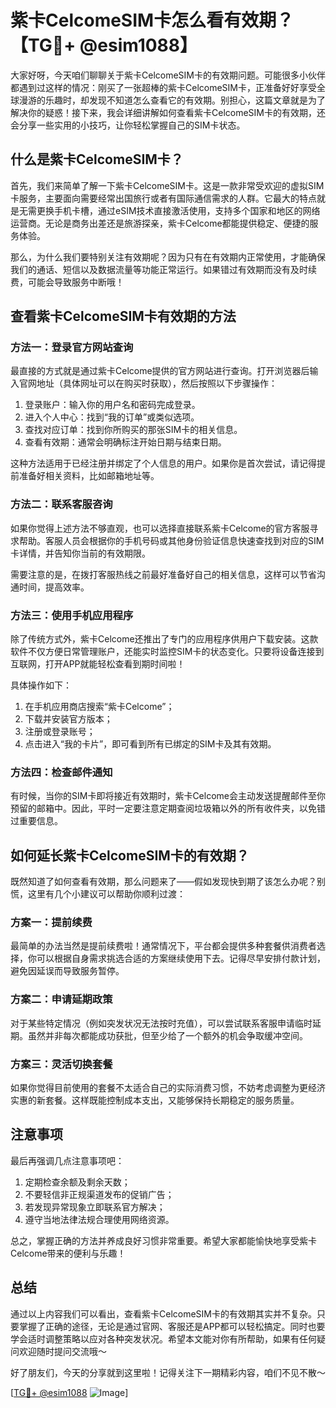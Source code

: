 # 紫卡CelcomeSIM卡怎么看有效期？【TG💪+ @esim1088】

大家好呀，今天咱们聊聊关于紫卡CelcomeSIM卡的有效期问题。可能很多小伙伴都遇到过这样的情况：刚买了一张超棒的紫卡CelcomeSIM卡，正准备好好享受全球漫游的乐趣时，却发现不知道怎么查看它的有效期。别担心，这篇文章就是为了解决你的疑惑！接下来，我会详细讲解如何查看紫卡CelcomeSIM卡的有效期，还会分享一些实用的小技巧，让你轻松掌握自己的SIM卡状态。

## 什么是紫卡CelcomeSIM卡？

首先，我们来简单了解一下紫卡CelcomeSIM卡。这是一款非常受欢迎的虚拟SIM卡服务，主要面向需要经常出国旅行或者有国际通信需求的人群。它最大的特点就是无需更换手机卡槽，通过eSIM技术直接激活使用，支持多个国家和地区的网络运营商。无论是商务出差还是旅游探亲，紫卡Celcome都能提供稳定、便捷的服务体验。

那么，为什么我们要特别关注有效期呢？因为只有在有效期内正常使用，才能确保我们的通话、短信以及数据流量等功能正常运行。如果错过有效期而没有及时续费，可能会导致服务中断哦！

## 查看紫卡CelcomeSIM卡有效期的方法

### 方法一：登录官方网站查询

最直接的方式就是通过紫卡Celcome提供的官方网站进行查询。打开浏览器后输入官网地址（具体网址可以在购买时获取），然后按照以下步骤操作：

1. 登录账户：输入你的用户名和密码完成登录。
2. 进入个人中心：找到“我的订单”或类似选项。
3. 查找对应订单：找到你所购买的那张SIM卡的相关信息。
4. 查看有效期：通常会明确标注开始日期与结束日期。

这种方法适用于已经注册并绑定了个人信息的用户。如果你是首次尝试，请记得提前准备好相关资料，比如邮箱地址等。

### 方法二：联系客服咨询

如果你觉得上述方法不够直观，也可以选择直接联系紫卡Celcome的官方客服寻求帮助。客服人员会根据你的手机号码或其他身份验证信息快速查找到对应的SIM卡详情，并告知你当前的有效期限。

需要注意的是，在拨打客服热线之前最好准备好自己的相关信息，这样可以节省沟通时间，提高效率。

### 方法三：使用手机应用程序

除了传统方式外，紫卡Celcome还推出了专门的应用程序供用户下载安装。这款软件不仅方便日常管理账户，还能实时监控SIM卡的状态变化。只要将设备连接到互联网，打开APP就能轻松查看到期时间啦！

具体操作如下：
1. 在手机应用商店搜索“紫卡Celcome”；
2. 下载并安装官方版本；
3. 注册或登录账号；
4. 点击进入“我的卡片”，即可看到所有已绑定的SIM卡及其有效期。

### 方法四：检查邮件通知

有时候，当你的SIM卡即将接近有效期时，紫卡Celcome会主动发送提醒邮件至你预留的邮箱中。因此，平时一定要注意定期查阅垃圾箱以外的所有收件夹，以免错过重要信息。

## 如何延长紫卡CelcomeSIM卡的有效期？

既然知道了如何查看有效期，那么问题来了——假如发现快到期了该怎么办呢？别慌，这里有几个小建议可以帮助你顺利过渡：

### 方案一：提前续费

最简单的办法当然是提前续费啦！通常情况下，平台都会提供多种套餐供消费者选择，你可以根据自身需求挑选合适的方案继续使用下去。记得尽早安排付款计划，避免因延误而导致服务暂停。

### 方案二：申请延期政策

对于某些特定情况（例如突发状况无法按时充值），可以尝试联系客服申请临时延期。虽然并非每次都能成功获批，但至少给了一个额外的机会争取缓冲空间。

### 方案三：灵活切换套餐

如果你觉得目前使用的套餐不太适合自己的实际消费习惯，不妨考虑调整为更经济实惠的新套餐。这样既能控制成本支出，又能够保持长期稳定的服务质量。

## 注意事项

最后再强调几点注意事项吧：
1. 定期检查余额及剩余天数；
2. 不要轻信非正规渠道发布的促销广告；
3. 若发现异常现象立即联系官方解决；
4. 遵守当地法律法规合理使用网络资源。

总之，掌握正确的方法并养成良好习惯非常重要。希望大家都能愉快地享受紫卡Celcome带来的便利与乐趣！

## 总结

通过以上内容我们可以看出，查看紫卡CelcomeSIM卡的有效期其实并不复杂。只要掌握了正确的途径，无论是通过官网、客服还是APP都可以轻松搞定。同时也要学会适时调整策略以应对各种突发状况。希望本文能对你有所帮助，如果有任何疑问欢迎随时提问交流哦～

好了朋友们，今天的分享就到这里啦！记得关注下一期精彩内容，咱们不见不散～ 

[[TG💪+ @esim1088](https://t.me/s/esim1088) ![Image](https://i.postimg.cc/4NQfJmqS/Snipaste-2025-05-13-00-14-12.png)]